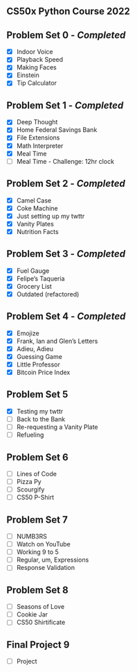## CS50x Python Course 2022

## Problem Set 0 - _Completed_
- [x] Indoor Voice
- [x] Playback Speed
- [x] Making Faces
- [x] Einstein
- [x] Tip Calculator

## Problem Set 1 - _Completed_
- [x] Deep Thought
- [x] Home Federal Savings Bank
- [x] File Extensions
- [x] Math Interpreter
- [x] Meal Time
- [ ] Meal Time - Challenge: 12hr clock

## Problem Set 2 - _Completed_
- [x] Camel Case
- [x] Coke Machine
- [x] Just setting up my twttr
- [x] Vanity Plates
- [x] Nutrition Facts

## Problem Set 3 - _Completed_
- [x] Fuel Gauge
- [x] Felipe’s Taqueria
- [x] Grocery List
- [x] Outdated (refactored)

## Problem Set 4 - _Completed_
- [x] Emojize
- [x] Frank, Ian and Glen’s Letters
- [x] Adieu, Adieu
- [x] Guessing Game
- [x] Little Professor
- [x] Bitcoin Price Index

## Problem Set 5
- [x] Testing my twttr
- [ ] Back to the Bank
- [ ] Re-requesting a Vanity Plate
- [ ] Refueling

## Problem Set 6
- [ ] Lines of Code
- [ ] Pizza Py
- [ ] Scourgify
- [ ] CS50 P-Shirt

## Problem Set 7
- [ ] NUMB3RS
- [ ] Watch on YouTube
- [ ] Working 9 to 5
- [ ] Regular, um, Expressions
- [ ] Response Validation

## Problem Set 8
- [ ] Seasons of Love
- [ ] Cookie Jar
- [ ] CS50 Shirtificate

## Final Project 9
- [ ] Project
